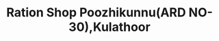 ---
title: "Ration Shop Poozhikunnu(ARD NO-30),Kulathoor"
url: /trivandrum/ration-shop-poozhikunnu-ard-no-30-kulathoor/
shop: convenience
---